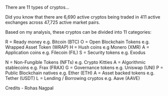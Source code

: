 There are 11 types of cryptos...

Did you know that there are 6,690 active cryptos being traded in 411 active exchanges across 47,725 active market pairs. 

Based on my analysis, these cryptos can be divided into 11 categories:

R = Ready money e.g. Bitcoin (BTC)
O = Open Blockchain Tokens e.g. Wrapped Asset Token (WRAP)
H = Hush coins e.g Monero (XMR)
A = Application coins e.g. Filecoin (FIL)
S = Security tokens e.g. Exodus

N = Non-Fungible Tokens (NFTs) e.g. Crypto Kitties
A = Algorithmic stablecoins e.g. Frax (FRAX)
G = Governance tokens e.g. Uniswap (UNI)
P = Public Blockchain natives e.g. Ether (ETH)
A = Asset backed tokens e.g. Tether (USDT)
L = Lending / Borrowing cryptos e.g. Aave (AAVE)

Credits - Rohas Nagpal
